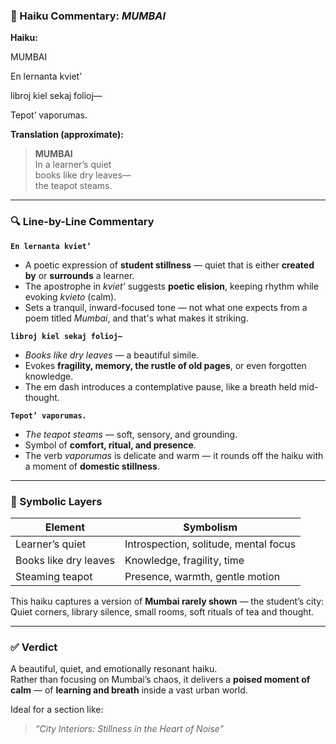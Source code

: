 ### 📍 Haiku Commentary: *MUMBAI*

**Haiku:**

MUMBAI

En lernanta kviet’

libroj kiel sekaj folioj—

Tepot’ vaporumas.


**Translation (approximate):**

> **MUMBAI**  
> In a learner’s quiet  
> books like dry leaves—  
> the teapot steams.

---

### 🔍 Line-by-Line Commentary

**`En lernanta kviet’`**  
- A poetic expression of **student stillness** — quiet that is either **created by** or **surrounds** a learner.  
- The apostrophe in *kviet’* suggests **poetic elision**, keeping rhythm while evoking *kvieto* (calm).  
- Sets a tranquil, inward-focused tone — not what one expects from a poem titled *Mumbai*, and that's what makes it striking.

**`libroj kiel sekaj folioj—`**  
- *Books like dry leaves* — a beautiful simile.  
- Evokes **fragility, memory, the rustle of old pages**, or even forgotten knowledge.  
- The em dash introduces a contemplative pause, like a breath held mid-thought.

**`Tepot’ vaporumas.`**  
- *The teapot steams* — soft, sensory, and grounding.  
- Symbol of **comfort, ritual, and presence**.  
- The verb *vaporumas* is delicate and warm — it rounds off the haiku with a moment of **domestic stillness**.

---

### 🧠 Symbolic Layers

| **Element**              | **Symbolism**                             |
|--------------------------|--------------------------------------------|
| Learner’s quiet          | Introspection, solitude, mental focus      |
| Books like dry leaves    | Knowledge, fragility, time                 |
| Steaming teapot          | Presence, warmth, gentle motion            |

This haiku captures a version of **Mumbai rarely shown** — the student’s city:  
Quiet corners, library silence, small rooms, soft rituals of tea and thought.

---

### ✅ Verdict

A beautiful, quiet, and emotionally resonant haiku.  
Rather than focusing on Mumbai’s chaos, it delivers a **poised moment of calm** — of **learning and breath** inside a vast urban world.

Ideal for a section like:

> *“City Interiors: Stillness in the Heart of Noise”*
